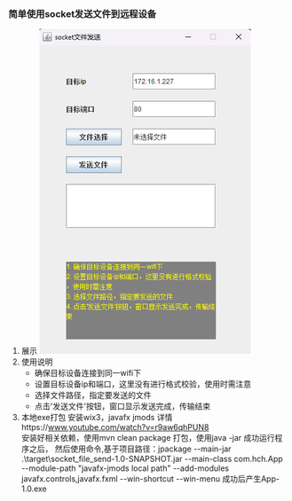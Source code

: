 ### 简单使用socket发送文件到远程设备
1. 展示
    ![image](https://github.com/liftp/socket_file_send/blob/main/src/main/resources/app_img.png?raw=true)
2. 使用说明
    * 确保目标设备连接到同一wifi下 
    * 设置目标设备ip和端口，这里没有进行格式校验，使用时需注意
    * 选择文件路径，指定要发送的文件 
    * 点击'发送文件'按钮，窗口显示发送完成，传输结束 
3. 本地exe打包
    安装wix3，javafx jmods 详情https://www.youtube.com/watch?v=r9aw6qhPUN8   
    安装好相关依赖，使用mvn clean package 打包，使用java -jar 成功运行程序之后，
    然后使用命令,基于项目路径：jpackage --main-jar .\target\socket_file_send-1.0-SNAPSHOT.jar --main-class com.hch.App --module-path "javafx-jmods local path" --add-modules javafx.controls,javafx.fxml --win-shortcut --win-menu
    成功后产生App-1.0.exe
    